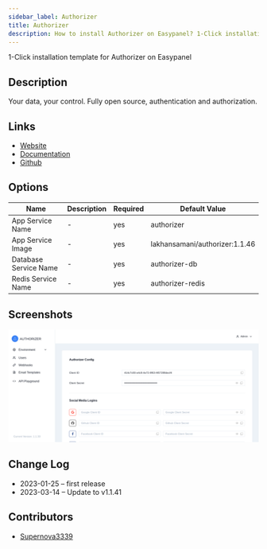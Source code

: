 ```yaml
---
sidebar_label: Authorizer
title: Authorizer
description: How to install Authorizer on Easypanel? 1-Click installation template for Authorizer on Easypanel
---
```


<!-- generated -->

1-Click installation template for Authorizer on Easypanel

## Description

Your data, your control. Fully open source, authentication and authorization.

## Links

- [Website](https://authorizer.dev)
- [Documentation](https://docs.authorizer.dev/)
- [Github](https://github.com/authorizerdev/authorizer)

## Options

Name | Description | Required | Default Value
-|-|-|-
App Service Name | - | yes | authorizer
App Service Image | - | yes | lakhansamani/authorizer:1.1.46
Database Service Name | - | yes | authorizer-db
Redis Service Name | - | yes | authorizer-redis

## Screenshots

![Authorizer Screenshot](./assets/screenshot.png)

## Change Log

- 2023-01-25 – first release
- 2023-03-14 – Update to v1.1.41

## Contributors

- [Supernova3339](https://github.com/Supernova3339)
